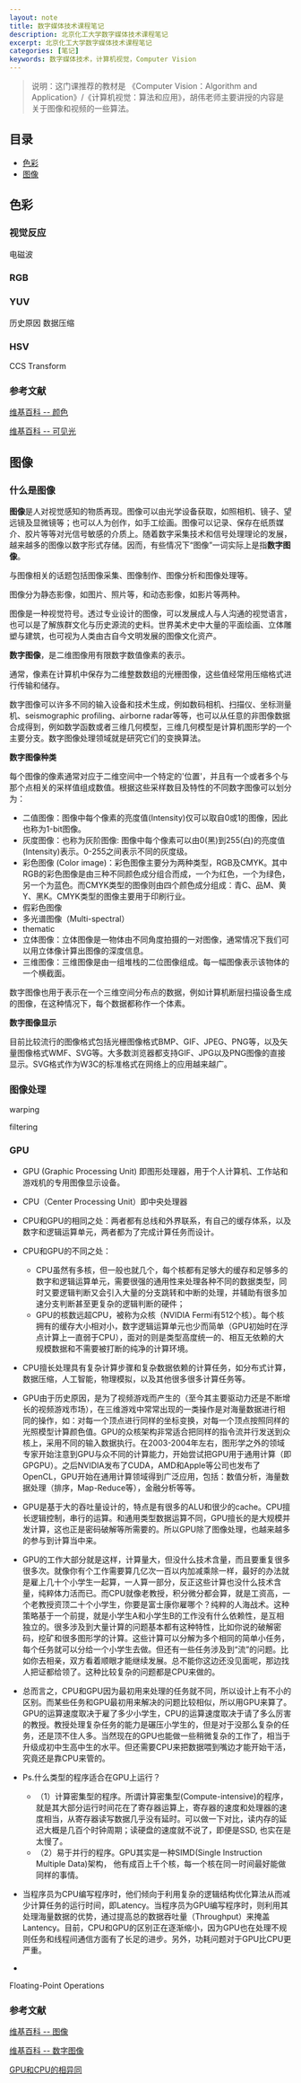 ```yaml
---
layout: note
title: 数字媒体技术课程笔记
description: 北京化工大学数字媒体技术课程笔记
excerpt: 北京化工大学数字媒体技术课程笔记
categories: [笔记]
keywords: 数字媒体技术，计算机视觉，Computer Vision
---
```


> 说明：这门课推荐的教材是 《Computer Vision：Algorithm and Application》/《计算机视觉：算法和应用》，胡伟老师主要讲授的内容是关于图像和视频的一些算法。

## 目录

* [色彩](#色彩)
* [图像](#图像)

## 色彩

### 视觉反应
电磁波

### RGB

### YUV

历史原因
数据压缩

### HSV

CCS Transform

### 参考文献

[维基百科 -- 颜色](https://www.wikiwand.com/zh-hans/%E9%A2%9C%E8%89%B2)

[维基百科 -- 可见光](https://www.wikiwand.com/zh-hans/%E5%8F%AF%E8%A7%81%E5%85%89)

## 图像

### 什么是图像

**图像**是人对视觉感知的物质再现。图像可以由光学设备获取，如照相机、镜子、望远镜及显微镜等；也可以人为创作，如手工绘画。图像可以记录、保存在纸质媒介、胶片等等对光信号敏感的介质上。随着数字采集技术和信号处理理论的发展，越来越多的图像以数字形式存储。因而，有些情况下“图像”一词实际上是指**数字图像**。

与图像相关的话题包括图像采集、图像制作、图像分析和图像处理等。

图像分为静态影像，如图片、照片等，和动态影像，如影片等两种。

图像是一种视觉符号。透过专业设计的图像，可以发展成人与人沟通的视觉语言，也可以是了解族群文化与历史源流的史料。世界美术史中大量的平面绘画、立体雕塑与建筑，也可视为人类由古自今文明发展的图像文化资产。

**数字图像**，是二维图像用有限数字数值像素的表示。

通常，像素在计算机中保存为二维整数数组的光栅图像，这些值经常用压缩格式进行传输和储存。

数字图像可以许多不同的输入设备和技术生成，例如数码相机、扫描仪、坐标测量机、seismographic profiling、airborne radar等等，也可以从任意的非图像数据合成得到，例如数学函数或者三维几何模型，三维几何模型是计算机图形学的一个主要分支。数字图像处理领域就是研究它们的变换算法。

**数字图像种类**

每个图像的像素通常对应于二维空间中一个特定的'位置'，并且有一个或者多个与那个点相关的采样值组成数值。根据这些采样数目及特性的不同数字图像可以划分为：

* 二值图像：图像中每个像素的亮度值(Intensity)仅可以取自0或1的图像，因此也称为1-bit图像。  
* 灰度图像：也称为灰阶图像: 图像中每个像素可以由0(黑)到255(白)的亮度值(Intensity)表示。0-255之间表示不同的灰度级。  
* 彩色图像 (Color image)：彩色图像主要分为两种类型，RGB及CMYK。其中RGB的彩色图像是由三种不同颜色成分组合而成，一个为红色，一个为绿色，另一个为蓝色。而CMYK类型的图像则由四个颜色成分组成：青C、品M、黄Y、黑K。CMYK类型的图像主要用于印刷行业。  
* 假彩色图像  
* 多光谱图像（Multi-spectral）
* thematic
* 立体图像：立体图像是一物体由不同角度拍摄的一对图像，通常情况下我们可以用立体像计算出图像的深度信息。
* 三维图像：三维图像是由一组堆栈的二位图像组成。每一幅图像表示该物体的一个横截面。


数字图像也用于表示在一个三维空间分布点的数据，例如计算机断层扫描设备生成的图像，在这种情况下，每个数据都称作一个体素。

**数字图像显示**

目前比较流行的图像格式包括光栅图像格式BMP、GIF、JPEG、PNG等，以及矢量图像格式WMF、SVG等。大多数浏览器都支持GIF、JPG以及PNG图像的直接显示。SVG格式作为W3C的标准格式在网络上的应用越来越广。

### 图像处理

warping

filtering






















### GPU 

* GPU (Graphic Processing Unit) 即图形处理器，用于个人计算机、工作站和游戏机的专用图像显示设备。
* CPU（Center Processing Unit）即中央处理器

* CPU和GPU的相同之处：两者都有总线和外界联系，有自己的缓存体系，以及数字和逻辑运算单元，两者都为了完成计算任务而设计。
* CPU和GPU的不同之处：
    * CPU虽然有多核，但一般也就几个，每个核都有足够大的缓存和足够多的数字和逻辑运算单元，需要很强的通用性来处理各种不同的数据类型，同时又要逻辑判断又会引入大量的分支跳转和中断的处理，并辅助有很多加速分支判断甚至更复杂的逻辑判断的硬件；
    * GPU的核数远超CPU，被称为众核（NVIDIA Fermi有512个核）。每个核拥有的缓存大小相对小，数字逻辑运算单元也少而简单（GPU初始时在浮点计算上一直弱于CPU），面对的则是类型高度统一的、相互无依赖的大规模数据和不需要被打断的纯净的计算环境。
* CPU擅长处理具有复杂计算步骤和复杂数据依赖的计算任务，如分布式计算，数据压缩，人工智能，物理模拟，以及其他很多很多计算任务等。
* GPU由于历史原因，是为了视频游戏而产生的（至今其主要驱动力还是不断增长的视频游戏市场），在三维游戏中常常出现的一类操作是对海量数据进行相同的操作，如：对每一个顶点进行同样的坐标变换，对每一个顶点按照同样的光照模型计算颜色值。GPU的众核架构非常适合把同样的指令流并行发送到众核上，采用不同的输入数据执行。在2003-2004年左右，图形学之外的领域专家开始注意到GPU与众不同的计算能力，开始尝试把GPU用于通用计算（即GPGPU）。之后NVIDIA发布了CUDA，AMD和Apple等公司也发布了OpenCL，GPU开始在通用计算领域得到广泛应用，包括：数值分析，海量数据处理（排序，Map-Reduce等），金融分析等等。
* GPU是基于大的吞吐量设计的，特点是有很多的ALU和很少的cache。CPU擅长逻辑控制，串行的运算。和通用类型数据运算不同，GPU擅长的是大规模并发计算，这也正是密码破解等所需要的。所以GPU除了图像处理，也越来越多的参与到计算当中来。
* GPU的工作大部分就是这样，计算量大，但没什么技术含量，而且要重复很多很多次。就像你有个工作需要算几亿次一百以内加减乘除一样，最好的办法就是雇上几十个小学生一起算，一人算一部分，反正这些计算也没什么技术含量，纯粹体力活而已。而CPU就像老教授，积分微分都会算，就是工资高，一个老教授资顶二十个小学生，你要是富士康你雇哪个？纯粹的人海战术。这种策略基于一个前提，就是小学生A和小学生B的工作没有什么依赖性，是互相独立的。很多涉及到大量计算的问题基本都有这种特性，比如你说的破解密码，挖矿和很多图形学的计算。这些计算可以分解为多个相同的简单小任务，每个任务就可以分给一个小学生去做。但还有一些任务涉及到“流”的问题。比如你去相亲，双方看着顺眼才能继续发展。总不能你这边还没见面呢，那边找人把证都给领了。这种比较复杂的问题都是CPU来做的。
* 总而言之，CPU和GPU因为最初用来处理的任务就不同，所以设计上有不小的区别。而某些任务和GPU最初用来解决的问题比较相似，所以用GPU来算了。GPU的运算速度取决于雇了多少小学生，CPU的运算速度取决于请了多么厉害的教授。教授处理复杂任务的能力是碾压小学生的，但是对于没那么复杂的任务，还是顶不住人多。当然现在的GPU也能做一些稍微复杂的工作了，相当于升级成初中生高中生的水平。但还需要CPU来把数据喂到嘴边才能开始干活，究竟还是靠CPU来管的。
* Ps.什么类型的程序适合在GPU上运行？
    * （1）计算密集型的程序。所谓计算密集型(Compute-intensive)的程序，就是其大部分运行时间花在了寄存器运算上，寄存器的速度和处理器的速度相当，从寄存器读写数据几乎没有延时。可以做一下对比，读内存的延迟大概是几百个时钟周期；读硬盘的速度就不说了，即便是SSD, 也实在是太慢了。
    * （2）易于并行的程序。GPU其实是一种SIMD(Single Instruction Multiple Data)架构， 他有成百上千个核，每一个核在同一时间最好能做同样的事情。
* 当程序员为CPU编写程序时，他们倾向于利用复杂的逻辑结构优化算法从而减少计算任务的运行时间，即Latency。当程序员为GPU编写程序时，则利用其处理海量数据的优势，通过提高总的数据吞吐量（Throughput）来掩盖Lantency。目前，CPU和GPU的区别正在逐渐缩小，因为GPU也在处理不规则任务和线程间通信方面有了长足的进步。另外，功耗问题对于GPU比CPU更严重。
* 
Floating-Point Operations 





















































### 参考文献

[维基百科 -- 图像](https://www.wikiwand.com/zh-hans/%E5%9B%BE%E5%83%8F)

[维基百科 -- 数字图像](https://www.wikiwand.com/zh-hans/%E6%95%B0%E5%AD%97%E5%9B%BE%E5%83%8F)

[GPU和CPU的相异同](https://blog.csdn.net/qq_27565063/article/details/53729631)